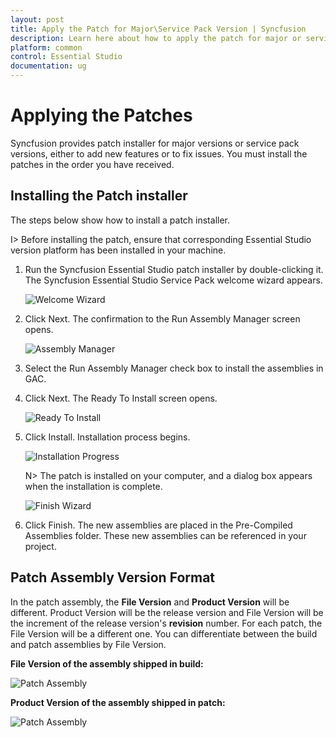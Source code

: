 ```yaml
---
layout: post
title: Apply the Patch for Major\Service Pack Version | Syncfusion
description: Learn here about how to apply the patch for major or service pack version of Syncfusion Essential Studio.
platform: common
control: Essential Studio
documentation: ug
---
```


# Applying the Patches

Syncfusion provides patch installer for major versions or service pack versions, either to add new features or to fix issues. You must install the patches in the order you have received.


## Installing the Patch installer

The steps below show how to install a patch installer.


I> Before installing the patch, ensure that corresponding Essential Studio version platform has been installed in your machine.



1.  Run the Syncfusion Essential Studio patch installer by double-clicking it. The Syncfusion Essential Studio Service Pack welcome wizard appears.
   
    ![Welcome Wizard](Patches_images/Installing-a-Patch-Setup_img2.png)




2.  Click Next. The confirmation to the Run Assembly Manager screen opens.
   
    ![Assembly Manager](Patches_images/Installing-a-Patch-Setup_img3.png)




3.  Select the Run Assembly Manager check box to install the assemblies in GAC.

4.  Click Next. The Ready To Install screen opens.
   
    ![Ready To Install](Patches_images/Installing-a-Patch-Setup_img4.png)




5.  Click Install. Installation process begins.
   
    ![Installation Progress](Patches_images/Installing-a-Patch-Setup_img5.png)

    N> The patch is installed on your computer, and a dialog box appears when the installation is complete.



    ![Finish Wizard](Patches_images/Installing-a-Patch-Setup_img7.png)


6.  Click Finish. The new assemblies are placed in the Pre-Compiled Assemblies folder. These new assemblies can be referenced in your project.
   
	
## Patch Assembly Version Format
   
In the patch assembly, the **File Version** and **Product Version** will be different. Product Version will be the release version and File Version will be the increment of the release version's **revision** number. For each patch, the File Version will be a different one. You can differentiate between the build and patch assemblies by File Version. 
   
**File Version of the assembly shipped in build:**
   
![Patch Assembly](Patches_images/Installing-a-Patch-Setup_img8.png)
   
**Product Version of the assembly shipped in patch:**
   
![Patch Assembly](Patches_images/Installing-a-Patch-Setup_img9.png)

